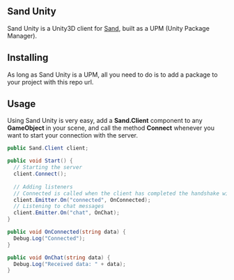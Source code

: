 ## Sand Unity

Sand Unity is a Unity3D client for [Sand](https://github.com/ccadori/sand-socket), built as a UPM (Unity Package Manager).

## Installing

As long as Sand Unity is a UPM, all you need to do is to add a package to your project with this repo url.

## Usage

Using Sand Unity is very easy, add a **Sand.Client** component to any **GameObject** in your scene, and call the 
method **Connect** whenever you want to start your connection with the server.

```C#
public Sand.Client client;

public void Start() {
  // Starting the server
  client.Connect();
  
  // Adding listeners
  // Connected is called when the client has completed the handshake with the server
  client.Emitter.On("connected", OnConnected);
  // Listening to chat messages
  client.Emitter.On("chat", OnChat);
}

public void OnConnected(string data) {
  Debug.Log("Connected");
}

public void OnChat(string data) {
  Debug.Log("Received data: " + data);
}

```
